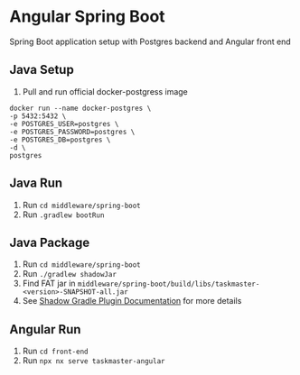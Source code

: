 # Angular Spring Boot

Spring Boot application setup with Postgres backend and Angular front end

## Java Setup

1. Pull and run official docker-postgress image

```
docker run --name docker-postgres \
-p 5432:5432 \
-e POSTGRES_USER=postgres \
-e POSTGRES_PASSWORD=postgres \
-e POSTGRES_DB=postgres \
-d \
postgres
```

## Java Run

1. Run `cd middleware/spring-boot`
2. Run `.gradlew bootRun`

## Java Package

1. Run `cd middleware/spring-boot`
2. Run `./gradlew shadowJar`
3. Find FAT jar in `middleware/spring-boot/build/libs/taskmaster-<version>-SNAPSHOT-all.jar`
4. See [Shadow Gradle Plugin Documentation](https://gradleup.com/shadow/) for more details

## Angular Run

1. Run `cd front-end`
2. Run `npx nx serve taskmaster-angular`
